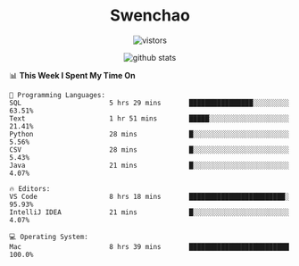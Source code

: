 <h1 align="center">Swenchao</h3>

<p align="center">
  <img src="https://visitor-badge.glitch.me/badge?page_id=Swenchao" alt="vistors" />
</p>

<p align="center">
  <img src="https://github-readme-stats.vercel.app/api?username=Swenchao&count_private=true&show_icons=true&theme=vue-dark&hide_title=true" alt="github stats" />
</p>

<!--START_SECTION:waka-->
📊 **This Week I Spent My Time On** 

```text
💬 Programming Languages: 
SQL                      5 hrs 29 mins       ████████████████░░░░░░░░░   63.51% 
Text                     1 hr 51 mins        █████░░░░░░░░░░░░░░░░░░░░   21.41% 
Python                   28 mins             █░░░░░░░░░░░░░░░░░░░░░░░░   5.56% 
CSV                      28 mins             █░░░░░░░░░░░░░░░░░░░░░░░░   5.43% 
Java                     21 mins             █░░░░░░░░░░░░░░░░░░░░░░░░   4.07%

🔥 Editors: 
VS Code                  8 hrs 18 mins       ████████████████████████░   95.93% 
IntelliJ IDEA            21 mins             █░░░░░░░░░░░░░░░░░░░░░░░░   4.07%

💻 Operating System: 
Mac                      8 hrs 39 mins       █████████████████████████   100.0%

```


<!--END_SECTION:waka-->
